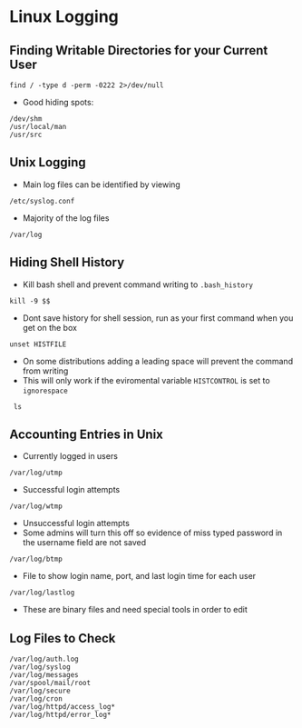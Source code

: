 # Linux Logging
## Finding Writable Directories for your Current User
````
find / -type d -perm -0222 2>/dev/null
````
- Good hiding spots:
````
/dev/shm
/usr/local/man 
/usr/src
````
## Unix Logging 
- Main log files can be identified by viewing 
````
/etc/syslog.conf
````
- Majority of the log files 
````
/var/log
````
## Hiding Shell History 
- Kill bash shell and prevent command writing to `.bash_history`
````
kill -9 $$
````
- Dont save history for shell session, run as your first command when you get on the box
````
unset HISTFILE
````
- On some distributions adding a leading space will prevent the command from writing 
- This will only work if the eviromental variable `HISTCONTROL` is set to `ignorespace`
````
 ls 
````
## Accounting Entries in Unix
- Currently logged in users
````
/var/log/utmp
````
- Successful login attempts
````
/var/log/wtmp
````
- Unsuccessful login attempts
- Some admins will turn this off so evidence of miss typed password in the username field are not saved
````
/var/log/btmp
````
- File to show login name, port, and last login time for each user
````
/var/log/lastlog
````
- These are binary files and need special tools in order to edit
## Log Files to Check
````
/var/log/auth.log
/var/log/syslog
/var/log/messages
/var/spool/mail/root
/var/log/secure
/var/log/cron
/var/log/httpd/access_log*
/var/log/httpd/error_log*
````

























